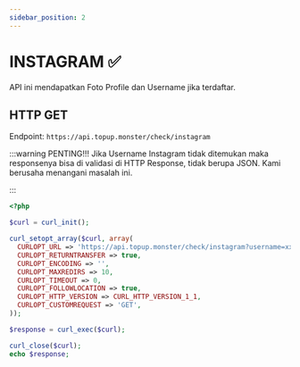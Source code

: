 ```yaml
---
sidebar_position: 2
---
```


# INSTAGRAM ✅

API ini mendapatkan Foto Profile dan Username jika terdaftar.

## HTTP GET

Endpoint: `https://api.topup.monster/check/instagram`

:::warning PENTING!!!
Jika Username Instagram tidak ditemukan maka responsenya bisa di validasi di HTTP Response, tidak berupa JSON. Kami berusaha menangani masalah ini.

:::

```php
<?php

$curl = curl_init();

curl_setopt_array($curl, array(
  CURLOPT_URL => 'https://api.topup.monster/check/instagram?username=xxx&api_key=xxx',
  CURLOPT_RETURNTRANSFER => true,
  CURLOPT_ENCODING => '',
  CURLOPT_MAXREDIRS => 10,
  CURLOPT_TIMEOUT => 0,
  CURLOPT_FOLLOWLOCATION => true,
  CURLOPT_HTTP_VERSION => CURL_HTTP_VERSION_1_1,
  CURLOPT_CUSTOMREQUEST => 'GET',
));

$response = curl_exec($curl);

curl_close($curl);
echo $response;
```

